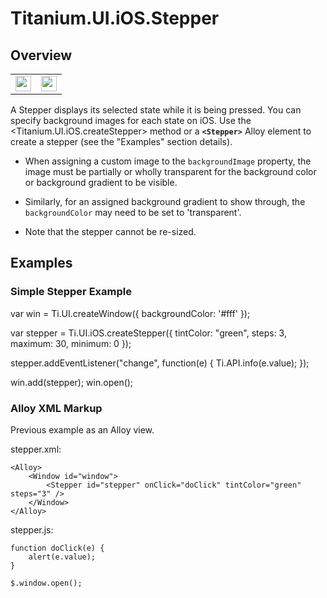 # Titanium.UI.iOS.Stepper

<ProxySummary/>

## Overview

<table id="iOS Stepper">
  <tr>
    <td><img src="images/stepper/stepper.png" height="25" /></td>
    <td><img src="images/stepper/stepper_custom.png" height="25" /></td>
  </tr>
</table>

A Stepper displays its selected state while it is being pressed.
You can specify background images for each state on iOS.
Use the <Titanium.UI.iOS.createStepper> method or a **`<Stepper>`** Alloy element to create a stepper
(see the "Examples" section details).

* When assigning a custom image to the `backgroundImage` property, the image must be
partially or wholly transparent for the background color or background gradient to be visible.
* Similarly, for an assigned background gradient to show through, the `backgroundColor` may need to be
set to 'transparent'.

* Note that the stepper cannot be re-sized.

## Examples

### Simple Stepper Example

var win = Ti.UI.createWindow({
    backgroundColor: '#fff'
});

var stepper = Ti.UI.iOS.createStepper({
    tintColor: "green",
    steps: 3,
    maximum: 30,
    minimum: 0
});

stepper.addEventListener("change", function(e) {
    Ti.API.info(e.value);
});

win.add(stepper);
win.open();

### Alloy XML Markup

Previous example as an Alloy view.

stepper.xml:

    <Alloy>
        <Window id="window">
            <Stepper id="stepper" onClick="doClick" tintColor="green" steps="3" />
        </Window>
    </Alloy>

stepper.js:

    function doClick(e) {
        alert(e.value);
    }

    $.window.open();

<ApiDocs/>
